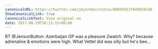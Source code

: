 ```yaml
---
canonicalURL: https://twitter.com/jmjordan/status/880459137645019136
ShowCanonicalLink: true
CanonicalLinkText: View original on
date: 2017-06-29T16:13:11+00:00
---
```

RT @JensonButton: Azerbaijan GP was a pleasure 2watch. Why? because adrenaline &amp; emotions were high. What Vettel did was silly but he's bee…